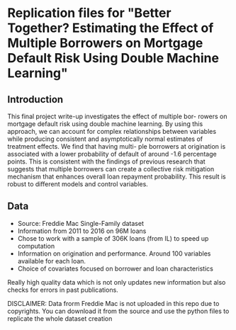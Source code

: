 # Replication files for "Better Together? Estimating the Effect of Multiple Borrowers on Mortgage Default Risk Using Double Machine Learning"

## Introduction

This final project write-up investigates the effect of multiple bor-
rowers on mortgage default risk using double machine learning. By using this approach,
we can account for complex relationships between variables while producing consistent
and asymptotically normal estimates of treatment effects. We find that having multi-
ple borrowers at origination is associated with a lower probability of default of around
-1.6 percentage points. This is consistent with the findings of previous research that
suggests that multiple borrowers can create a collective risk mitigation mechanism that
enhances overall loan repayment probability. This result is robust to different models
and control variables.

## Data

- Source: Freddie Mac Single-Family dataset
- Information from 2011 to 2016 on 96M loans
- Chose to work with a sample of 306K loans (from IL) to speed up computation
- Information on origination and performance. Around 100 variables available for each loan.
- Choice of covariates focused on borrower and loan characteristics

Really high quality data which is not only updates new information but also checks for
errors in past publications.

DISCLAIMER: Data frorm Freddie Mac is not uploaded in this repo due to copyrights. You can download it from the source and use the python files to replicate the whole dataset creation

